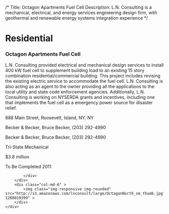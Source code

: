 /*
Title: Octagon Apartments Fuel Cell
Description: L.N. Consulting is a mechanical, electrical, and energy services engineering design firm, with geothermal and renewable energy systems integration experience
*/

# Residential

<div>
	<div class="row">
		<div class="col-md-6" >
			<div class="well" >
				<h3>Octagon Apartments Fuel Cell</h3>
				<p>
   
   L.N. Consulting provided electrical and mechanical design services to install 400 kW fuel cell to supplement building load to an existing 15 story combination residential/commercial building.  This project includes revising the existing electric service to accommodate the fuel cell.  L.N. Consulting is also acting as an agent to the owner providing all the applications to the local utility and state code enforcement agencies.  Additionally, L.N. Consulting is working on NYSERDA grants and incentives, including one that implements the fuel cell as a emergency power source for disaster relief.
</p>
				<p>888 Main Street, Roosevelt, Island, NY, NY</p>
				<p>Becker & Becker, Bruce Becker, (203) 292-4990</p>
				<p>Becker & Becker, Bruce Becker, (203) 292-4990</p>
				<p>Tri-State Mechanical</p>
				<p>$3.8 million</p>
				<p>To Be Completed 2011</p>
				<p></p>
				
			</div>
		</div>
		<div class="col-md-6" >
			<img class="img-responsive img-rounded" src="http://s3.amazonaws.com/lnconsult/large/OctagonNorth_sm_thumb.jpg?1288019399" >
		</div>
	</div>
</div>